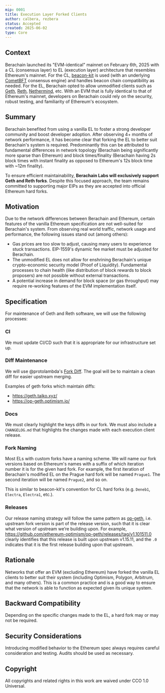 ```yaml
---
mip: 0001
title: Execution Layer Forked Clients
author: calbera, rezbera
status: Accepted
created: 2025-06-02
type: Core
---
```


## Context

Berachain launched its "EVM-identical" mainnet on February 6th, 2025 with a CL (consensus layer) to EL (execution layer) architecture that resembles Ethereum's mainnet. For the CL, [beacon-kit](https://github.com/berachain/beacon-kit) is used (with an underlying [CometBFT](https://github.com/cometbft/cometbft) consensus engine) and handles beacon chain compatibility as needed. For the EL, Berachain opted to allow unmodified clients such as [Geth](https://github.com/ethereum/go-ethereum), [Reth](https://github.com/paradigmxyz/reth), [Nethermind](https://github.com/NethermindEth/nethermind), etc. With an EVM that is fully identical to that of Ethereum's mainnet, developers on Berachain could rely on the security, robust testing, and familiarity of Ethereum's ecosystem.

## Summary

Berachain benefited from using a vanilla EL to foster a strong developer community and boost developer adoption. After observing 4+ months of network performance, it has become clear that forking the EL to better suit Berachain's system is required. Predominantly this can be attributed to fundamental differences in network topology (Berachain being significantly more sparse than Ethereum) and block times/finality (Berachain having 2s block times with instant finality as opposed to Ethereum's 12s block time with ~12m finality).

To ensure efficient maintainability, **Berachain Labs will exclusively support Geth and Reth forks**. Despite this focused approach, the team remains committed to supporting major EIPs as they are accepted into official Ethereum hard forks.
 
## Motivation

Due to the network differences between Berachain and Ethereum, certain features of the vanilla Ethereum specification are not well-suited for Berachain's system. From observing real world traffic, network usage and performance, the following issues stand out (among others):

- Gas prices are too slow to adjust, causing many users to experience stuck transactions. EIP-1559's dynamic fee market must be adjusted for Berachain.
- The unmodified EL does not allow for enshrining Berachain's unique crypto-economic security model (Proof of Liquidity). Fundamental processes to chain health (like distribution of block rewards to block proposers) are not possible without external transactions.
- A potential increase in demand for block space (or gas throughput) may require re-working features of the EVM implementation itself.

## Specification

For maintenance of Geth and Reth software, we will use the following processes:

### CI

We must update CI/CD such that it is appropriate for our infrastructure set up.

### Diff Maintenance

We will use @protolambda's [Fork Diff](https://github.com/protolambda/forkdiff). The goal will be to maintain a clean diff for easier upstream merging.

Examples of geth forks which maintain diffs:
- https://geth.taiko.xyz/
- https://op-geth.optimism.io/

### Docs

We must clearly highlight the keys diffs in our fork. We must also include a `CHANGELOG.md` that highlights the changes made with each execution client release.

### Fork Naming

Most ELs with custom forks have a naming scheme. We will name our fork versions based on Ethereum's names with a suffix of which iteration number it is for the given hard fork. For example, the first iteration of Berachain's modified EL on the Prague hard fork will be named `Prague1`. The second iteration will be named `Prague2`, and so on.

This is similar to beacon-kit's convention for CL hard forks (e.g. `Deneb1`, `Electra`, `Electra1`, etc.).

### Releases

Our release naming strategy will follow the same pattern as [op-geth](https://github.com/ethereum-optimism/op-geth), i.e. upstream fork version is part of the release version, such that it is clear what version of upstream we’re building upon. For example, https://github.com/ethereum-optimism/op-geth/releases/tag/v1.101511.0 clearly identifies that this release is built upon upstream v1.15.11, and the `.0` indicates that it is the first release building upon that upstream.

## Rationale

Networks that offer an EVM (excluding Ethereum) have forked the vanilla EL clients to better suit their system (including Optimism, Polygon, Arbitrum, and many others). This is a common practice and is a good way to ensure that the network is able to function as expected given its unique system.

## Backward Compatibility

Depending on the specific changes made to the EL, a hard fork may or may not be required.

## Security Considerations  

Introducing modified behavior to the Ethereum spec always requires careful consideration and testing. Audits should be used as necessary.

## Copyright

All copyrights and related rights in this work are waived under CCO 1.0 Universal.

